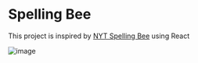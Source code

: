 # Spelling Bee

This project is inspired by [NYT Spelling Bee](https://www.nytimes.com/puzzles/spelling-bee) using React

![image](https://github.com/user-attachments/assets/47115791-1352-42a2-8002-38fb3588ed94)
